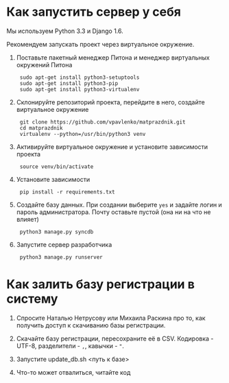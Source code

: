 Как запустить сервер у себя
===========================

Мы используем Python 3.3 и Django 1.6.

Рекомендуем запускать проект через виртуальное окружение.

1. Поставьте пакетный менеджер Питона и менеджер виртуальных окружений Питона

        sudo apt-get install python3-setuptools
        sudo apt-get install python3-pip
        sudo apt-get install python3-virtualenv

3. Склонируйте репозиторий проекта, перейдите в него, создайте виртуальное окружение

        git clone https://github.com/vpavlenko/matprazdnik.git
        cd matprazdnik
        virtualenv --python=/usr/bin/python3 venv

4. Активируйте виртуальное окружение и установите зависимости проекта

        source venv/bin/activate

5. Установите зависимости

        pip install -r requirements.txt

5. Создайте базу данных. При создании выберите `yes` и задайте логин и пароль администратора. Почту оставьте пустой (она ни на что не влияет)

        python3 manage.py syncdb

6. Запустите сервер разработчика

        python3 manage.py runserver

Как залить базу регистрации в систему
=================

1. Спросите Наталью Нетрусову или Михаила Раскина про то, как получить доступ к скачиванию базы регистрации.

2. Скачайте базу регистрации, пересохраните её в CSV. Кодировка - UTF-8, разделители - `,`, кавычки - `"`.

3. Запустите update_db.sh <путь к базе>

4. Что-то может отвалиться, читайте код
